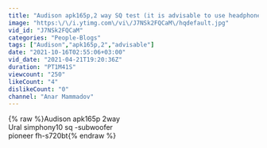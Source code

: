 ```yaml
---
title: "Audison apk165p,2 way SQ test (it is advisable to use headphones )"
image: "https:\/\/i.ytimg.com\/vi\/J7NSk2FQCaM\/hqdefault.jpg"
vid_id: "J7NSk2FQCaM"
categories: "People-Blogs"
tags: ["Audison","apk165p,2","advisable"]
date: "2021-10-16T02:55:06+03:00"
vid_date: "2021-04-21T19:20:36Z"
duration: "PT1M41S"
viewcount: "250"
likeCount: "4"
dislikeCount: "0"
channel: "Anar Mammadov"
---
```

{% raw %}Audison apk165p 2way<br />Ural simphony10 sq -subwoofer<br />pioneer fh-s720bt{% endraw %}
